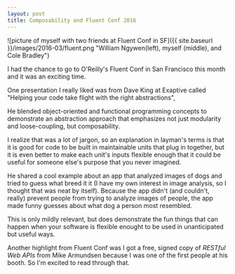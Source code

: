 ```yaml
---
layout: post
title: Composability and Fluent Conf 2016
---
```


![picture of myself with two friends at Fluent Conf in SF]({{ site.baseurl }}/images/2016-03/fluent.png "William Ngywen(left), myself (middle), and Cole Bradley")

I had the chance to go to O'Reilly's Fluent Conf in San Francisco this month and it was an exciting time. 

One presentation I really liked was from Dave King at Exaptive called "Helping your code take flight with the right abstractions",

He blended object-oriented and functional programming concepts to demonstrate an abstraction approach that emphasizes not just modularity and loose-coupling, but composability.

I realize that was a lot of jargon, so an explanation in layman's terms is that it is good for code to be built in maintainable units that plug in together, but it is even better to make each unit's inputs flexible enough that it could be useful for someone else's purpose that you never imagined.

He shared a cool example about an app that analyzed images of dogs and tried to guess what breed it it (I have my own interest in image analysis, so I thought that was neat by itself). Because the app didn't (and couldn't, really) prevent people from trying to analyze images of people, the app made funny guesses about what dog a person most resembled. 

This is only mildly relevant, but does demonstrate the fun things that can happen when your software is flexible enought to be used in unanticipated but useful ways.

Another highlight from Fluent Conf was I got a free, signed copy of _RESTful Web APIs_ from Mike Armundsen because I was one of the first people at his booth. So I'm excited to read through that.